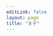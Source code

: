 ```yaml
---
editLink: false
layout: page
title: "关于"
---
```


<script setup>
import {
  VPTeamPage,
  VPTeamPageTitle,
  VPTeamMembers
} from 'vitepress/theme';

const members = [
  {
    avatar: 'https://github.com/Ink-Marks-Studio.png',
    name: 'Ink-Marks-Studio',
    title: '所有者',
    links: [
      { icon: 'github', link: 'https://github.com/Ink-Marks-Studio' }
    ]
  },  
  {
    avatar: 'https://github.com/StarLight-Core.png',
    name: 'StarLight_Core',
    title: '吉祥物',
    links: [
      { icon: 'github', link: 'https://github.com/StarLight-Core' }
    ]
  },
  {
    avatar: 'https://github.com/zhi-feng2008.png',
    name: 'ZhiFeng',
    title: '开发者',
    links: [
      { icon: 'github', link: 'https://github.com/zhi-feng2008' }
    ]
  },
  {
    avatar: 'https://github.com/isThisaDog.png',
    name: 'isThisaDog',
    title: '贡献者',
    links: [
      { icon: 'github', link: 'https://github.com/isThisaDog' }
    ]
  },
  {
    avatar: 'https://github.com/FutureStudios-FSC.png',
    name: 'FutureStudios-FSC',
    title: '贡献者',
    links: [
      { icon: 'github', link: 'https://github.com/FutureStudios-FSC' }
    ]
  },
];

</script>

<VPTeamPage>
  <VPTeamPageTitle>
    <template #title>
      贡献者
    </template>
    <template #lead>
        感谢在 StarLight.Core 开发路上做出的巨大到渺小的贡献的所有开发者
    </template>
  </VPTeamPageTitle>
  <VPTeamMembers
    :members="members"
  />
</VPTeamPage>